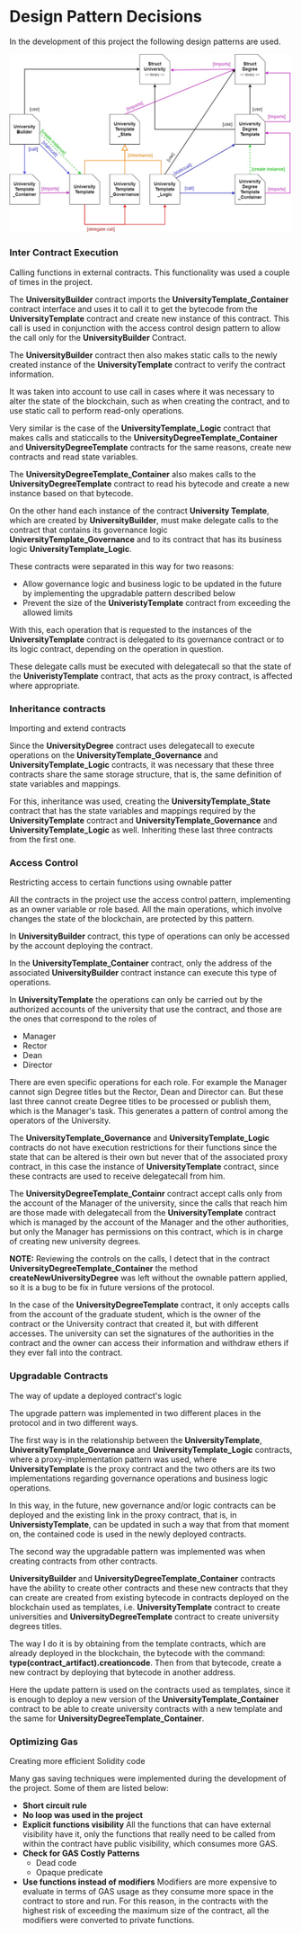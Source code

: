 # Design Pattern Decisions

In the development of this project the following design patterns are used.

![university_degree_protocol_diagram](university_degree_protocol_diagram.jpg)

### Inter Contract Execution

Calling functions in external contracts. This functionality was used a couple of times in the project.

The **UniversityBuilder** contract imports the **UniversityTemplate_Container** contract interface and uses it to call it to get the bytecode from the **UniversityTemplate** contract and create new instance of this contract. This call is used in conjunction with the access control design pattern to allow the call only for the **UniversityBuilder** Contract.

The **UniversityBuilder** contract then also makes static calls to the newly created instance of the **UniversityTemplate** contract to verify the contract information.

It was taken into account to use call in cases where it was necessary to alter the state of the blockchain, such as when creating the contract, and to use static call to perform read-only operations.

Very similar is the case of the **UniversityTemplate_Logic** contract that makes calls and staticcalls to the **UniversityDegreeTemplate_Container** and **UniversityDegreeTemplate** contracts for the same reasons, create new contracts and read state variables.

The **UniversityDegreeTemplate_Container** also makes calls to the **UniversityDegreeTemplate** contract to read his bytecode and create a new instance based on that bytecode.

On the other hand each instance of the contract **University Template**, which are created by **UniversityBuilder**, must make delegate calls to the contract that contains its governance logic **UniversityTemplate_Governance** and to its contract that has its business logic **UniversityTemplate_Logic**.

These contracts were separated in this way for two reasons:

* Allow governance logic and business logic to be updated in the future by implementing the upgradable pattern described below
* Prevent the size of the **UniveristyTemplate** contract from exceeding the allowed limits

With this, each operation that is requested to the instances of the **UniversityTemplate** contract is delegated to its governance contract or to its logic contract, depending on the operation in question.

These delegate calls must be executed with delegatecall so that the state of the **UniveristyTemplate** contract, that acts as the proxy contract, is affected where appropriate.

### Inheritance contracts

Importing and extend contracts

Since the **UniversityDegree** contract uses delegatecall to execute operations on the **UniversityTemplate_Governance** and **UniversityTemplate_Logic** contracts, it was necessary that these three contracts share the same storage structure, that is, the same definition of state variables and mappings.

For this, inheritance was used, creating the **UniversityTemplate_State** contract that has the state variables and mappings required by the **UniversityTemplate** contract and **UniversityTemplate_Governance** and **UniversityTemplate_Logic** as well. Inheriting these last three contracts from the first one.


### Access Control

Restricting access to certain functions using ownable patter

All the contracts in the project use the access control pattern, implementing as an owner variable or role based.
All the main operations, which involve changes the state of the blockchain, are protected by this pattern.

In **UniversityBuilder** contract, this type of operations can only be accessed by the account deploying the contract.

In the **UniversityTemplate_Container** contract, only the address of the associated **UniversityBuilder** contract instance can execute this type of operations.

In **UniversityTemplate** the operations can only be carried out by the authorized accounts of the university that use the contract, and those are the ones that correspond to the roles of
* Manager
* Rector
* Dean
* Director

There are even specific operations for each role. For example the Manager cannot sign Degree titles but the Rector, Dean and Director can. But these last three cannot create Degree titles to be processed or publish them, which is the Manager's task. This generates a pattern of control among the operators of the University.

The **UniversityTemplate_Governance** and **UniversityTemplate_Logic** contracts do not have execution restrictions for their functions since the state that can be altered is their own but never that of the associated proxy contract, in this case the instance of **UniversityTemplate** contract, since these contracts are used to receive delegatecall from him.

The **UniversityDegreeTemplate_Containr** contract accept calls only from the account of the Manager of the university, since the calls that reach him are those made with delegatecall from the **UniversityTemplate** contract which is managed by the account of the Manager and the other authorities, but only the Manager has permissions on this contract, which is in charge of creating new university degrees.

**NOTE:** Reviewing the controls on the calls, I detect that in the contract **UniversityDegreeTemplate_Container** the method **createNewUniversityDegree** was left without the ownable pattern applied, so it is a bug to be fix in future versions of the protocol.

In the case of the **UniversityDegreeTemplate** contract, it only accepts calls from the account of the graduate student, which is the owner of the contract or the University contract that created it, but with different accesses. The university can set the signatures of the authorities in the contract and the owner can access their information and withdraw ethers if they ever fall into the contract.

### Upgradable Contracts

The way of update a deployed contract's logic

The upgrade pattern was implemented in two different places in the protocol and in two different ways.

The first way is in the relationship between the **UniversityTemplate**, **UniversityTemplate_Governance** and **UniversityTemplate_Logic** contracts, where a proxy-implementation pattern was used, where **UniversityTemplate** is the proxy contract and the two others are its two implementations regarding governance operations and business logic operations.

In this way, in the future, new governance and/or logic contracts can be deployed and the existing link in the proxy contract, that is, in **UniversistyTemplate**, can be updated in such a way that from that moment on, the contained code is used in the newly deployed contracts.

The second way the upgradable pattern was implemented was when creating contracts from other contracts.

**UniversityBuilder** and **UniversityDegreeTemplate_Container** contracts have the ability to create other contracts and these new contracts that they can create are created from existing bytecode in contracts deployed on the blockchain used as templates, i.e. **UniversityTemplate** contract to create universities and **UniversityDegreeTemplate** contract to create university degrees titles.

The way I do it is by obtaining from the template contracts, which are already deployed in the blockchain, the bytecode with the command: **type(contract_artifact).creationcode**. Then from that bytecode, create a new contract by deploying that bytecode in another address.

Here the update pattern is used on the contracts used as templates, since it is enough to deploy a new version of the **UniversityTemplate_Container** contract to be able to create university contracts with a new template and the same for **UniversityDegreeTemplate_Container**.

### Optimizing Gas

Creating more efficient Solidity code

Many gas saving techniques were implemented during the development of the project. Some of them are listed below:

* **Short circuit rule**
* **No loop was used in the project**
* **Explicit functions visibility**
    All the functions that can have external visibility have it, only the functions that really need to be called from within the contract have public visibility, which consumes more GAS.
* **Check for GAS Costly Patterns**
    * Dead code
    * Opaque predicate
* **Use functions instead of modifiers**
    Modifiers are more expensive to evaluate in terms of GAS usage as they consume more space in the contract to store and run. 
    For this reason, in the contracts with the highest risk of exceeding the maximum size of the contract, all the modifiers were converted to private functions. 
